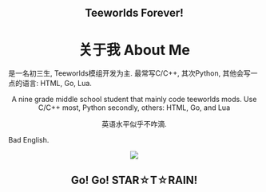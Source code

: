 

<h2 align="center">
  Teeworlds Forever!
</h2>


<h1 align="center">
  关于我 About Me
</h2>

<a align="center">
  是一名初三生, Teeworlds模组开发为主. 最常写C/C++, 其次Python, 其他会写一点的语言: HTML, Go, Lua.

  A nine grade middle school student that mainly code teeworlds mods. Use C/C++ most, Python secondly, others: HTML, Go, and Lua

  英语水平似乎不咋滴.

  Bad English.
</a>

<div align="center">
<img src="https://github-readme-stats.vercel.app/api?username=Bamcane&show_icons=true&theme=vue">
</div>

<h2 align="center">
  Go! Go! STAR☆T☆RAIN!
</h2>
